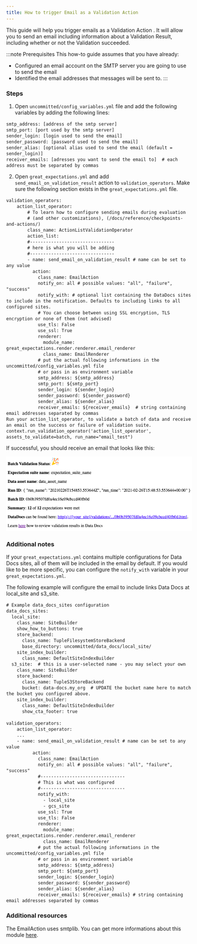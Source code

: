 ```yaml
---
title: How to trigger Email as a Validation Action
---
```


This guide will help you trigger emails as a Validation Action . It will allow you to send an email including information about a Validation Result, including whether or not the Validation succeeded.

:::note Prerequisites 
This how-to guide assumes that you have already:

* Configured an email account on the SMTP server you are going to use to send the email
* Identified the email addresses that messages will be sent to.
:::

### Steps

1. Open `uncommitted/config_variables.yml` file and add the following variables by adding the following lines:

````console
smtp_address: [address of the smtp server]
smtp_port: [port used by the smtp server]
sender_login: [login used to send the email]
sender_password: [password used to send the email]
sender_alias: [optional alias used to send the email (default = sender_login)]
receiver_emails: [adresses you want to send the email to]  # each address must be separated by commas
````

2. Open `great_expectations.yml` and add `send_email_on_validation_result` action to `validation_operators`. Make sure the following section exists in the `great_expectations.yml` file.

````console
validation_operators:
    action_list_operator:
        # To learn how to configure sending emails during evaluation
        # (and other customizations), (/docs/reference/checkpoints-and-actions/) 
        class_name: ActionListValidationOperator
        action_list:
        #--------------------------------
        # here is what you will be adding
        #--------------------------------
        - name: send_email_on_validation_result # name can be set to any value
          action:
            class_name: EmailAction
            notify_on: all # possible values: "all", "failure", "success"
            notify_with: # optional list containing the DataDocs sites to include in the notification. Defaults to including links to all configured sites.
            # You can choose between using SSL encryption, TLS encryption or none of them (not advised)
            use_tls: False
            use_ssl: True
            renderer:
              module_name: great_expectations.render.renderer.email_renderer
              class_name: EmailRenderer
            # put the actual following informations in the uncommitted/config_variables.yml file
            # or pass in as environment variable
            smtp_address: ${smtp_address}
            smtp_port: ${smtp_port}
            sender_login: ${sender_login}
            sender_password: ${sender_password}
            sender_alias: ${sender_alias}
            receiver_emails: ${receiver_emails}  # string containing email addresses separated by commas
Run your action_list_operator, to validate a batch of data and receive an email on the success or failure of validation suite.
context.run_validation_operator('action_list_operator', assets_to_validate=batch, run_name="email_test")
````

If successful, you should receive an email that looks like this:

![image](../../../../docs/images/email_example.png)

### Additional notes

If your `great_expectations.yml` contains multiple configurations for Data Docs sites, all of them will be included in the email by default. If you would like to be more specific, you can configure the `notify_with` variable in your `great_expectations.yml`.

The following example will configure the email to include links Data Docs at local_site and s3_site.

```console
# Example data_docs_sites configuration
data_docs_sites:
  local_site:
    class_name: SiteBuilder
    show_how_to_buttons: true
    store_backend:
      class_name: TupleFilesystemStoreBackend
      base_directory: uncommitted/data_docs/local_site/
    site_index_builder:
      class_name: DefaultSiteIndexBuilder
  s3_site:  # this is a user-selected name - you may select your own
    class_name: SiteBuilder
    store_backend:
      class_name: TupleS3StoreBackend
      bucket: data-docs.my_org  # UPDATE the bucket name here to match the bucket you configured above.
    site_index_builder:
      class_name: DefaultSiteIndexBuilder
      show_cta_footer: true

validation_operators:
    action_list_operator:
    ...
    - name: send_email_on_validation_result # name can be set to any value
          action:
            class_name: EmailAction
            notify_on: all # possible values: "all", "failure", "success"
            #--------------------------------
            # This is what was configured
            #--------------------------------
            notify_with:
              - local_site
              - gcs_site
            use_ssl: True
            use_tls: False
            renderer:
              module_name: great_expectations.render.renderer.email_renderer
              class_name: EmailRenderer
            # put the actual following informations in the uncommitted/config_variables.yml file
            # or pass in as environment variable
            smtp_address: ${smtp_address}
            smtp_port: ${smtp_port}
            sender_login: ${sender_login}
            sender_password: ${sender_password}
            sender_alias: ${sender_alias}
            receiver_emails: ${receiver_emails} # string containing email addresses separated by commas
````

### Additional resources

The EmailAction uses smtplib. You can get more informations about this module [here](https://docs.python.org/3/library/smtplib.html).
